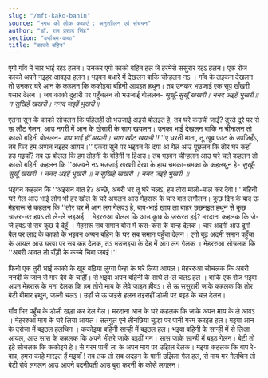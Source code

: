 ```yaml
---
slug: "/mft-kako-bahin"
source: "मगध की लोक कथाएं : अनुशाीलन एवं संचयन"
author: "डॉ. राम प्रसाद सिंह"
section: "वर्णाश्रम-कथा"
title: "काको बहिन"
---
```

एगो गाँव में चार भाई रहऽ हलन। उनकर एगो काको बहिन हल जे हरमेसे ससुरार रहऽ हलन। एक रोज काको अपने नइहर आवइत हलन। भइवन बधारे में देखलन बाकि चीन्हलन नऽ । गाँव के लइकन देखलन तो उनकर घरे आन के कहलन कि ककोइया बहिनी आवइत हथुन। तब उनकर भउजाई एक सूप खँखरी पसार देलन । जब काको दुहारी पर पहुँचलन तो भउजाई बोललन- 
*सुखूँ-सुखूँ खखरी। ननद अइहें भुखरी॥* 
*न सुखिहें खखरी। ननद जइहें भुखरी॥* 

एतना सुन के काको सोचलन कि पहिलहीं तो भउजाई अइसे बोलइत हे, तब घरे कउची जाईं? तुरते दूरे पर से ऊ लौट गेलन, आउ नगरी में आन के खेसारी के साग खयलन। उनका भाई देखलन बाकि न चीन्हलन तो काको बहिनी बोललन- 
*बाप भाई हीं अयली। साग खोंट खयली !!*
''ए धरती माता, तू खूब फाट के उपजिहँऽ, तब फिर हम अप्पन नइहर आयम।'’ एकरा सुने पर भइवन के दया आ गेल आउ पूछलन कि तोर घर कहाँ हउ मइयाँ?   तब ऊ बोलल कि हम तोहनी के बहिनी न हिअउ। तब भइवन चीन्हलन आउ घरे चले कहलन तो काको बहिनी कहलन कि ''अजवने नऽ भउजाई खखरी देखा के हाथ चमका-चमका के कहलथुन हे- 
*सुखूँ-सुखूँ खखरी । ननद अइहें भुखरी ॥*
*न सुखिहें खखरी । ननद जइहें भुखरी ॥*

भइवन कहलन कि ''अइसन बात हे? अच्छे, अबरी भर तू घरे चलऽ, हम तोरा मालो-माल कर देवो !'' बहिनी घरे गेल आउ भाई लोग भी हर खोल के घरे अयलन आउ मेहरारू के चार बात लगौलन। कुछ दिन के बाद ऊ मेहरारू से कहलन कि ''तोर घर में आग लग गेलवऽ हे, बाप-भाई खाय ला बाहर छछनइत हथुन से कुछ चाउर-उर हवऽ तो ले-ले जइअई । मेहररुआ बोलल कि आउ कुछ के जरूरत हई? मरदाना कहलक कि जे-जे हवऽ से सब कुछ दे देहूँ । मेहरारू सब समान बोरा में कस-कस के बान्ह देलक। चार अदमी आउ दूगो बैल पर लाद के काको के भइवन अप्पन बहिन के घर सब समान पहुँचा देलन। एगो बूढ़ अदमी समान पहुँचा के आयल आउ घरवा पर सब कह देलक, तऽ भउजइया के देह में आग लग गेलक । मेहररुआ सोचलक कि ''अबरी आवत तो राँड़ी के कच्चे चिबा जबई !'' 

फिनो एक तुरी भाई काको के खूब बढ़िया लुग्गा पेन्हा के घरे लिया आयल। मेहररुआ सोचलक कि अबरी ननदी के जान से मार देवे के चाहीं। से भइवा अपन बहिनी के साथे ले-ले चलऽ हल । बाकि एक रोज भइवा अपन मेहरारू के मना देलक कि हम तोरो माय के लेवे जाइत हीवऽ। से ऊ ससुरारी जाके कहलक कि तोर बेटी बीमार हथुन, जल्दी चलऽ। उहाँ से ऊ जइसे हलन तइसहीं डोली पर बइठ के चल देलन। 

गाँव भिर पहुँच के डोली खड़ा कर देल गेल। मरदाना आन के घरे कहलक कि जाके अपन माय के ले आवऽ । मेहररुआ माय के घरे लिया आयल। तलगुल एने तीनछिया चूल्हा पर पानी गरम करइत हल। मइया आन के दरोजा में बइठल हलथिन । ककोइया बहिनी सान्ही में बइठल हल। भइवा बहिनी के सान्ही में से लिआ आयल, आउ सास के कहलक कि अपने भीतरे जाके बइठीं गन। सास जाके सान्ही में बइठ गेलन। बेटी तो इहे सोचलक कि ककोइये हे। से गरम पानी ला के अपन माय पर उझिल देलक। मइया कहलक कि बाप रे-बाप, हमरा काहे मारइत हें मइयाँ ! तब तक तो सब अदहन के पानी उझिला गेल हल, से माय मर गेलथिन तो बेटी रोवे लगलन आउ आपने बदनीयती आउ बुरा करनी के कोसे लगलन। 